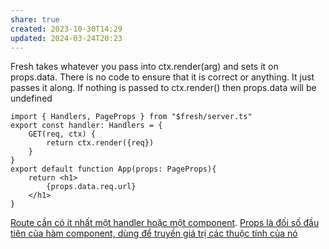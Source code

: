 ```yaml
---
share: true
created: 2023-10-30T14:29
updated: 2024-03-24T20:23
---
```


 Fresh takes whatever you pass into ctx.render(arg) and sets it on props.data. There is no code to ensure that it is correct or anything. It just passes it along. If nothing is passed to ctx.render() then props.data will be undefined
```tsx
import { Handlers, PageProps } from "$fresh/server.ts"
export const handler: Handlers = {
	GET(req, ctx) {
        return ctx.render({req}) 
    }
}
export default function App(props: PageProps){
    return <h1>
        {props.data.req.url} 
    </h1>
} 
```
[Route cần có ít nhất một handler hoặc một component](./Route%20c%E1%BA%A7n%20c%C3%B3%20%C3%ADt%20nh%E1%BA%A5t%20m%E1%BB%99t%20handler%20ho%E1%BA%B7c%20m%E1%BB%99t%20component.md). [Props là đối số đầu tiên của hàm component, dùng để truyền giá trị các thuộc tính của nó](../Component,%20render/Props%20l%C3%A0%20%C4%91%E1%BB%91i%20s%E1%BB%91%20%C4%91%E1%BA%A7u%20ti%C3%AAn%20c%E1%BB%A7a%20h%C3%A0m%20component,%20d%C3%B9ng%20%C4%91%E1%BB%83%20truy%E1%BB%81n%20gi%C3%A1%20tr%E1%BB%8B%20c%C3%A1c%20thu%E1%BB%99c%20t%C3%ADnh%20c%E1%BB%A7a%20n%C3%B3.md)